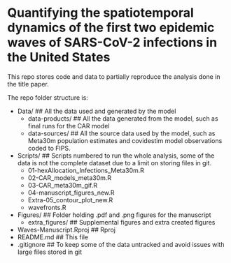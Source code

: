 # Quantifying the spatiotemporal dynamics of the first two epidemic waves of SARS-CoV-2 infections in the United States

This repo stores code and data to partially reproduce the analysis done in the title paper.


The repo folder structure is:
  - Data/ ## All the data used and generated by the model
    - data-products/ ## All the data generated from the model, such as final runs for the CAR model
    - data-sources/ ## All the source data used by the model, such as Meta30m population estimates and covidestim model observations coded to FIPS.
  - Scripts/ ## Scripts numbered to run the whole analysis, some of the data is not the complete dataset due to a limit on storing files in git.
      - 01-hexAllocation_Infections_Meta30m.R
      - 02-CAR_models_meta30m.R
      - 03-CAR_meta30m_gif.R
      - 04-manuscript_figures_new.R
      - Extra-05_contour_plot_new.R
      - wavefronts.R
  - Figures/ ## Folder holding .pdf and .png figures for the manuscript
    - extra_figures/ ## Supplemental figures and extra created figures
  - Waves-Manuscript.Rproj ## Rproj
  - README.md ## This file
  - .gitignore ## To keep some of the data untracked and avoid issues with large files stored in git


